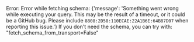 Error: Error while fetching schema: {'message': 'Something went wrong while executing your query. This may be the result of a timeout, or it could be a GitHub bug. Please include `8808:2D58:110ECAE:22A1B6E:64B87D07` when reporting this issue.'}
If you don't need the schema, you can try with: "fetch_schema_from_transport=False"
